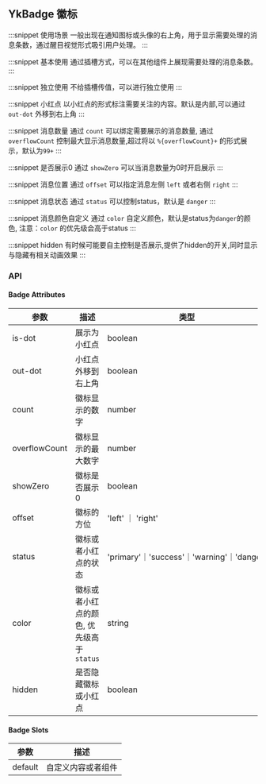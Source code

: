 ## YkBadge 徽标
:::snippet
使用场景
一般出现在通知图标或头像的右上角，用于显示需要处理的消息条数，通过醒目视觉形式吸引用户处理。
<BadgeScenes/>
:::
  
:::snippet
基本使用
通过插槽方式，可以在其他组件上展现需要处理的消息条数。
<BadgeBasic/>
:::

:::snippet
独立使用
不给插槽传值，可以进行独立使用
<BadgeStand/>
:::

:::snippet
小红点
以小红点的形式标注需要关注的内容。默认是内部,可以通过 `out-dot` 外移到右上角
<BadgeDot/>
:::

:::snippet
消息数量
通过 `count` 可以绑定需要展示的消息数量, 通过 `overflowCount` 控制最大显示消息数量,超过将以 `%{overflowCount}+` 的形式展示，默认为`99+`
<BadgeCount/>
:::

:::snippet
是否展示0
通过 `showZero` 可以当消息数量为0时开启展示
<BadgeZero/>
:::

:::snippet
消息位置
通过 `offset` 可以指定消息左侧 `left` 或者右侧 `right`
<BadgeOffset/>
:::

:::snippet
消息状态
通过 `status` 可以控制status，默认是 `danger`
<BadgeStatus/>
:::

:::snippet
消息颜色自定义
通过 `color` 自定义颜色，默认是status为`danger`的颜色, 注意：`color` 的优先级会高于status
<BadgeColor/>
:::

:::snippet
hidden
有时候可能要自主控制是否展示,提供了hidden的开关,同时显示与隐藏有相关动画效果
<BadgeHidden/>
:::

### API

#### Badge Attributes

| 参数           | 描述           | 类型                        | 默认值 |
| -------------- | -------------- | --------------------------- | ------ |
| is-dot |  展示为小红点  | boolean | --     |
| out-dot          | 小红点外移到右上角    |  boolean | --     |
| count       | 徽标显示的数字 |   number  | --  |
| overflowCount       | 徽标显示的最大数字 |   number  | 99  |
| showZero       | 徽标是否展示0 |   boolean  | false  |
| offset    | 徽标的方位     | 'left' ｜ 'right'            | --       |
| status       | 徽标或者小红点的状态 |   'primary'｜'success'｜'warning'｜'danger'  | danger  |
| color       | 徽标或者小红点的颜色, 优先级高于`status` |  string  | --  |
| hidden  | 是否隐藏徽标或小红点 |  boolean  | false  |



#### Badge Slots
| 参数           | 描述           |
| -------------- | -------------- | 
| default |  自定义内容或者组件  | 